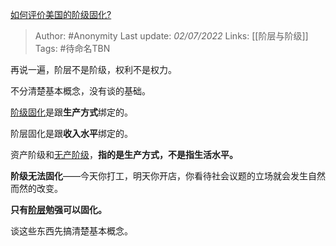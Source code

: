 [如何评价美国的阶级固化?](https://www.zhihu.com/question/538866317/answer/2545139169)

> Author: #Anonymity 
Last update: *02/07/2022* 
Links: [[阶层与阶级]]
Tags: #待命名TBN 

再说一遍，阶层不是阶级，权利不是权力。

不分清楚基本概念，没有谈的基础。

[阶级固化](https://www.zhihu.com/search?q=%E9%98%B6%E7%BA%A7%E5%9B%BA%E5%8C%96&search_source=Entity&hybrid_search_source=Entity&hybrid_search_extra=%7B%22sourceType%22%3A%22answer%22%2C%22sourceId%22%3A2545139169%7D)是跟**生产方式**绑定的。

阶层固化是跟**收入水平**绑定的。

资产阶级和[无产阶级](https://www.zhihu.com/search?q=%E6%97%A0%E4%BA%A7%E9%98%B6%E7%BA%A7&search_source=Entity&hybrid_search_source=Entity&hybrid_search_extra=%7B%22sourceType%22%3A%22answer%22%2C%22sourceId%22%3A2545139169%7D)，**指的是生产方式，不是指生活水平。**

**阶级无法固化**——今天你打工，明天你开店，你看待社会议题的立场就会发生自然而然的改变。

**只有[阶层](https://www.zhihu.com/search?q=%E9%98%B6%E5%B1%82&search_source=Entity&hybrid_search_source=Entity&hybrid_search_extra=%7B%22sourceType%22%3A%22answer%22%2C%22sourceId%22%3A2545139169%7D)勉强可以固化。**

谈这些东西先搞清楚基本概念。

  
